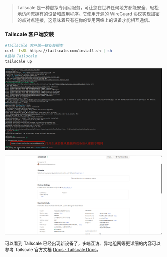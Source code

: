 > Tailscale 是一种虚拟专用网服务，可让您在世界任何地方都能安全、轻松地访问您拥有的设备和应用程序。它使用开源的 WireGuard 协议实现加密的点对点连接，这意味着只有在你的专用网络上的设备才能相互通信。

### Tailscale 客户端安装

```bash
#Tailscale 客户端一键安装脚本
curl -fsSL https://tailscale.com/install.sh | sh
#启动 Tailscale
tailscale up
```

![PixPin_2024-06-30_17-39-00](./img/PixPin_2024-06-30_17-39-00.png)

![PixPin_2024-06-30_17-41-12](./img/PixPin_2024-06-30_17-41-12.png)

可以看到 Tailscale 已经出现新设备了，多端互访、异地组网等更详细的内容可以参考 Tailscale 官方文档 [Docs · Tailscale Docs](https://tailscale.com/kb)。